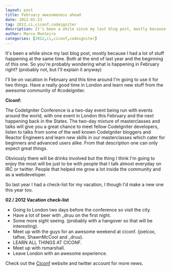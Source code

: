 ```yaml
---
layout: post
title: February awesomeness ahead
date: 2012-01-23
tag: 2012,ci,ciconf,codeigniter
description: It's been a while since my last blog post, mostly because I had a lot of stuff happening at the same time. Both at the end of last year and
author: Marco Monteiro
categories: [2012,ci,ciconf,codeigniter]
---
```


It's been a while since my last blog post, mostly because I had a lot of stuff happening at the same time. Both at the end of last year and the beginning of this one. So you're probably wondering what is happening in February right? (probably not, but I'll explain it anyway)

I'll be on vacation in February and this time around I'm going to use it for two things. Have a really good time in London and learn new stuff from the awesome community of #codeigniter.
<!--more-->
**Ciconf:**

The CodeIgniter Conference is a two-day event being run with events around the world, with one event in London this February and the next happening back in the States. The two-day mixture of masterclasses and talks will give you a great chance to meet fellow CodeIgniter developers, listen to talks from some of the well known CodeIgniter bloggers and Reactor Engineers and learn new skills in our masterclasses which cater for beginners and advanced users alike.
From that description one can only expect great things.

Obviously there will be drinks involved but the thing I think I'm going to enjoy the most will be just to be with people that I talk almost everyday on IRC or twitter. People that helped me grow a lot inside the community and as a webdeveloper.

So last year I had a check-list for my vacation, I though I'd make a new one this year too.

**02 / 2012 Vacation check-list**

* Going to London two days before the conference so visit the city.
* Have a lot of beer with _druu on the first night.
* Some more sight seeing. (probably with a hangover so that will be interesting).
* Meet up with the guys for an awesome weekend at ciconf. (joelcox, taftse, ShawnMcCool and _druu).
* LEARN ALL THINGS AT CICONF.
* Meet up with rsmarshall.
* Leave London with an awesome experience.

Check out the [Ciconf](http://www.ciconf.com/) website and twitter account for more news.